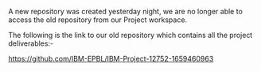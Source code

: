 A new repository was created yesterday night, we are no longer able to access the
old repository from our Project workspace.

The following is the link to our old repository which contains all the project
deliverables:-

https://github.com/IBM-EPBL/IBM-Project-12752-1659460963

